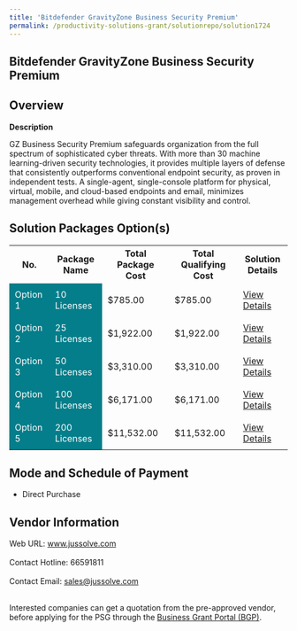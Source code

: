 ```yaml
---
title: 'Bitdefender GravityZone Business Security Premium'
permalink: /productivity-solutions-grant/solutionrepo/solution1724
---
```


## Bitdefender GravityZone Business Security Premium

## Overview

**Description**

GZ Business Security Premium safeguards organization from the full spectrum of sophisticated cyber threats. With more than 30 machine learning-driven security technologies, it provides multiple layers of defense that consistently outperforms conventional endpoint security, as proven in independent tests. A single-agent, single-console platform for physical, virtual, mobile, and cloud-based endpoints and email, minimizes management overhead while giving constant visibility and control.

## Solution Packages Option(s)

<table>
<tr>
<th><b>No.</b></th>
<th><b>Package Name</b></th>
<th><b>Total Package Cost</b></th>
<th><b>Total Qualifying Cost</b></th>
<th><b>Solution Details</b></th>
</tr>
<tr>
<td style='padding: 10px; background-color: #037E8A; color: #FFFFFF;'>Option 1</td>
<td style='padding: 10px; background-color: #037E8A; color: #FFFFFF;'>10 Licenses</td>
<td style='padding: 10px;'>$785.00</td>
<td style='padding: 10px;'>$785.00</td>
<td style='padding: 10px;'><a href='/images/psg/Juss_Desensitised_Annex_3_CAA_140722_Part1.pdf
                                                                                 ' target='_blank'>View Details</a></td>
</tr>
<tr>
<td style='padding: 10px; background-color: #037E8A; color: #FFFFFF;'>Option 2</td>
<td style='padding: 10px; background-color: #037E8A; color: #FFFFFF;'>25 Licenses</td>
<td style='padding: 10px;'>$1,922.00</td>
<td style='padding: 10px;'>$1,922.00</td>
<td style='padding: 10px;'><a href='/images/psg/Juss_Desensitised_Annex_3_CAA_140722_Part2.pdf' target='_blank'>View Details</a></td>
</tr>
<tr>
<td style='padding: 10px; background-color: #037E8A; color: #FFFFFF;'>Option 3</td>
<td style='padding: 10px; background-color: #037E8A; color: #FFFFFF;'>50 Licenses</td>
<td style='padding: 10px;'>$3,310.00</td>
<td style='padding: 10px;'>$3,310.00</td>
<td style='padding: 10px;'><a href='/images/psg/Juss_Desensitised_Annex_3_CAA_140722_Part3.pdf' target='_blank'>View Details</a></td>
</tr>
<tr>
<td style='padding: 10px; background-color: #037E8A; color: #FFFFFF;'>Option 4</td>
<td style='padding: 10px; background-color: #037E8A; color: #FFFFFF;'>100 Licenses</td>
<td style='padding: 10px;'>$6,171.00</td>
<td style='padding: 10px;'>$6,171.00</td>
<td style='padding: 10px;'><a href='/images/psg/Juss_Desensitised_Annex_3_CAA_140722_Part4.pdf' target='_blank'>View Details</a></td>
</tr>
<tr>
<td style='padding: 10px; background-color: #037E8A; color: #FFFFFF;'>Option 5</td>
<td style='padding: 10px; background-color: #037E8A; color: #FFFFFF;'>200 Licenses</td>
<td style='padding: 10px;'>$11,532.00</td>
<td style='padding: 10px;'>$11,532.00</td>
<td style='padding: 10px;'><a href='/images/psg/Juss_Desensitised_Annex_3_CAA_140722_Part5.pdf' target='_blank'>View Details</a></td>
</tr>
</table>

## Mode and Schedule of Payment

 - Direct Purchase

## Vendor Information

 Web URL: www.jussolve.com <br><br>Contact Hotline: 66591811 <br><br>Contact Email: sales@jussolve.com <br><br>

Interested companies can get a quotation from the pre-approved vendor, before applying for the PSG through the <a href='https://www.businessgrants.gov.sg/' target='_blank' rel='noopener'>Business Grant Portal (BGP)</a>.

<script src="/jquery/resize-tables.js"></script>
